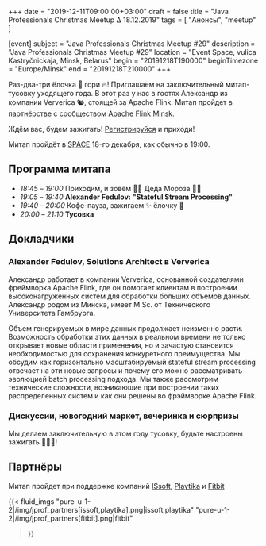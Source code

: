 +++
date = "2019-12-11T09:00:00+03:00"
draft = false
title = "Java Professionals Christmas Meetup ∆ 18.12.2019"
tags = [
    "Анонсы", "meetup"
]

[event]
subject = "Java Professionals Christmas Meetup #29"
description = "Java Professionals Christmas Meetup #29"
location = "Event Space, vulica Kastryčnickaja, Minsk, Belarus"
begin = "20191218T190000"
beginTimezone = "Europe/Minsk"
end = "20191218T210000"
+++

Раз-два-три ёлочка 🎄 гори 🔥!
Приглашаем на заключительный митап-тусовку уходящего года.
В этот раз у нас в гостях Александр из компании Ververica 🐿️, стоящей за Apache Flink.
Митап пройдет в партнёрстве с сообществом [Apache Flink Minsk](https://www.meetup.com/Apache-Flink-Meetup-Minsk/events/267134296/).

Ждём вас, будем зажигать!
[Регистрируйся](http://bit.ly/jprof_reg_29) и приходи!

<!--more-->

Митап пройдёт в [SPACE](http://eventspace.by) 18-го декабря, как обычно в 19:00.

## Программа митапа
* _18:45_ – _19:00_ Приходим, и зовём 🎅🏽 Деда Мороза 🎅🏽
* _19:05_ – _19:40_ **Alexander Fedulov: "Stateful Stream Processing"**
* _19:40_ – _20:00_ Кофе-пауза, зажигаем ✨ ёлочку 🎄
* _20:00_ – _21:10_ **Тусовка** 

## Докладчики

### Alexander Fedulov, Solutions Architect в Ververica
Александр работает в компании Ververica, основанной создателями фреймворка Apache Flink, где он помогает клиентам в построении высоконагруженных систем для обработки больших объемов данных.
Александр родом из Минска, имеет M.Sc. от Технического Университета Гамбрурга.

Объем генерируемых в мире данных продолжает неизменно расти.
Возможность обработки этих данных в реальном времени не только открывает новые области применения, но и зачастую становится необходимостью для сохранения конкуретного преимущества.
Мы обсудим как горизонтально масштабируемый stateful stream processing отвечает на эти новые запросы и почему его можно рассматривать эволюцией batch processing подхода. 
Мы также рассмотрим технические сложности, возникающие при построении таких распределенных систем и как они решены во фрэймворке Apache Flink.

### Дискуссии, новогодний маркет, вечеринка и сюрпризы

Мы делаем заключительную в этом году тусовку, будьте настроены зажигать 🥳👯🤪! 

## Партнёры

Митап пройдет при поддержке компаний [ISsoft](http://www.issoft.by), [Playtika](https://www.playtika.com/) и [Fitbit](https://www.fitbit.com/home)

{{< fluid_imgs
  "pure-u-1-2|/img/jprof_partners[issoft,playtika].png|issoft,playtika"
  "pure-u-1-2|/img/jprof_partners[fitbit].png|fitbit"
>}}

